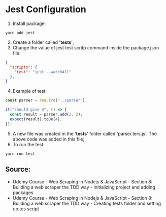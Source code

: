 # Jest Configuration

1. Install package:
```
yarn add jest
```

2. Create a folder called '__tests__';
3. Change the value of jest test scritp command inside the package.json file:
```json
{
  "scripts": {
    "test": "jest --watchAll"
  },
}
```

4. Example of test:
```javascript
const parser = require("../parser");

it("should give 4", () => {
  const result = parser.add(2, 2);
  expect(result).toBe(4);
});
```
5. A new file was created in the '__tests__' folder called 'parser.ters.js'. The above code was added in this file;
6. To run the test:
```
yarn run test  
```

## Source:
- Udemy Course - Web Scraping in Nodejs & JavaScript - Section 8: Building a web scraper the TDD way - Initializing project and adding packages
- Udemy Course - Web Scraping in Nodejs & JavaScript - Section 8: Building a web scraper the TDD way - Creating tests folder and setting up tes script